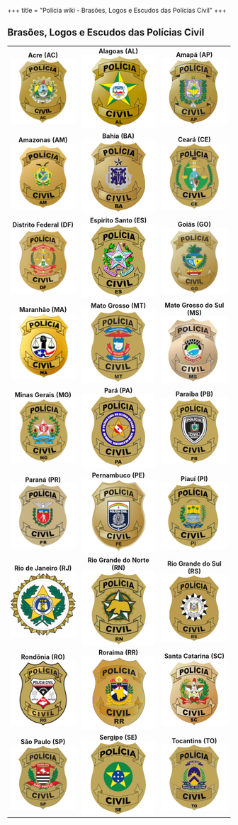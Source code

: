 +++
title = "Polícia wiki - Brasões, Logos e Escudos das Polícias Civil"
+++

## Brasões, Logos e Escudos das Polícias Civil

| | | |
|:---:|:---:|:---:|
| **Acre (AC)** ![Brasão Polícia Civil AC](/assets/images/brasoes/ac/pc_thumb.png) | **Alagoas (AL)** ![Brasão Polícia Civil AL](/assets/images/brasoes/al/pc_thumb.png) | **Amapá (AP)** ![Brasão Polícia Civil AP](/assets/images/brasoes/ap/pc_thumb.png) |
| **Amazonas (AM)** ![Brasão Polícia Civil AM](/assets/images/brasoes/am/pc_thumb.png) | **Bahia (BA)** ![Brasão Polícia Civil BA](/assets/images/brasoes/ba/pc_thumb.png) | **Ceará (CE)** ![Brasão Polícia Civil CE](/assets/images/brasoes/ce/pc_thumb.png) |
| **Distrito Federal (DF)** ![Brasão Polícia Civil DF](/assets/images/brasoes/df/pc_thumb.png) | **Espirito Santo (ES)** ![Brasão Polícia Civil ES](/assets/images/brasoes/es/pc_thumb.png) | **Goiás (GO)** ![Brasão Polícia Civil GO](/assets/images/brasoes/go/pc_thumb.png) |
| **Maranhão (MA)** ![Brasão Polícia Civil MA](/assets/images/brasoes/ma/pc_thumb.png) | **Mato Grosso (MT)** ![Brasão Polícia Civil MT](/assets/images/brasoes/mt/pc_thumb.png) | **Mato Grosso do Sul (MS)** ![Brasão Polícia Civil MS](/assets/images/brasoes/ms/pc_thumb.png) |
| **Minas Gerais (MG)** ![Brasão Polícia Civil MG](/assets/images/brasoes/mg/pc_thumb.png) | **Pará (PA)** ![Brasão Polícia Civil PA](/assets/images/brasoes/pa/pc_thumb.png) | **Paraíba (PB)** ![Brasão Polícia Civil PB](/assets/images/brasoes/pb/pc_thumb.png) |
| **Paraná (PR)** ![Brasão Polícia Civil PR](/assets/images/brasoes/pr/pc_thumb.png) | **Pernambuco (PE)** ![Brasão Polícia Civil PE](/assets/images/brasoes/pe/pc_thumb.png) | **Piauí (PI)** ![Brasão Polícia Civil PI](/assets/images/brasoes/pi/pc_thumb.png) |
| **Rio de Janeiro (RJ)** ![Brasão Polícia Civil RJ](/assets/images/brasoes/rj/pc_thumb.png) | **Rio Grande do Norte (RN)** ![Brasão Polícia Civil RN](/assets/images/brasoes/rn/pc_thumb.png) | **Rio Grande do Sul (RS)** ![Brasão Polícia Civil RS](/assets/images/brasoes/rs/pc_thumb.png) |
| **Rondônia (RO)** ![Brasão Polícia Civil RO](/assets/images/brasoes/ro/pc_thumb.png) | **Roraima (RR)** ![Brasão Polícia Civil RR](/assets/images/brasoes/rr/pc_thumb.png) | **Santa Catarina (SC)** ![Brasão Polícia Civil SC](/assets/images/brasoes/sc/pc_thumb.png) |
| **São Paulo (SP)** [![Brasão Polícia Civil SP](/assets/images/brasoes/sp/pc_thumb.png)](/assets/images/brasoes/sp/pc_large.png) | **Sergipe (SE)** ![Brasão Polícia Civil SE](/assets/images/brasoes/se/pc_thumb.png) | **Tocantins (TO)** ![Brasão Polícia Civil TO](/assets/images/brasoes/to/pc_thumb.png) |